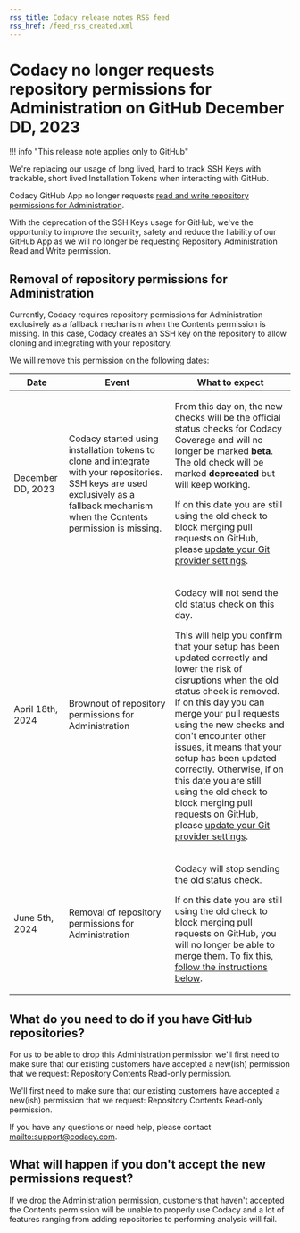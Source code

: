 ```yaml
---
rss_title: Codacy release notes RSS feed
rss_href: /feed_rss_created.xml
---
```


# Codacy no longer requests repository permissions for Administration on GitHub December DD, 2023

!!! info "This release note applies only to GitHub"

We're replacing our usage of long lived, hard to track SSH Keys with trackable, short lived Installation Tokens when interacting with GitHub.

Codacy GitHub App no longer requests [read and write repository permissions for Administration](https://docs.github.com/en/enterprise-cloud@latest/rest/overview/permissions-required-for-github-apps?apiVersion=2022-11-28#repository-permissions-for-administration).

With the deprecation of the SSH Keys usage for GitHub, we've the opportunity to improve the security, safety and reduce the liability of our GitHub App as we will no longer be requesting Repository Administration Read and Write permission.

## Removal of repository permissions for Administration

Currently, Codacy requires repository permissions for Administration exclusively as a fallback mechanism when the Contents permission is missing. In this case, Codacy creates an SSH key on the repository to allow cloning and integrating with your repository.

We will remove this permission on the following dates:

<table>
  <thead>
    <th>Date</th>
    <th>Event</th>
    <th>What to expect</th>
  </thead>
  <tbody>
    <tr>
      <td>December DD, 2023</td>
      <td>Codacy started using installation tokens to clone and integrate with your repositories. SSH keys are used exclusively as a fallback mechanism when the Contents permission is missing.</td>
      <td>
        <p>From this day on, the new checks will be the official status checks for Codacy Coverage and will no longer be marked <strong>beta</strong>. The old check will be marked <strong>deprecated</strong> but will keep working.</p>
        <p>If on this date you are still using the old check to block merging pull requests on GitHub, please <a href="#if-you-are-using-the-old-coverage-status-check-to-block-merging-pull-requests-on-github">update your Git provider settings</a>.</p>
      </td>
    </tr>
    <tr>
      <td>April 18th, 2024</td>
      <td>Brownout of repository permissions for Administration</td>
      <td>
        <p>Codacy will not send the old status check on this day.</p>
        <p>This will help you confirm that your setup has been updated correctly and lower the risk of disruptions when the old status check is removed.<br/>If on this day you can merge your pull requests using the new checks and don't encounter other issues, it means that your setup has been updated correctly. Otherwise, if on this date you are still using the old check to block merging pull requests on GitHub, please <a href="#if-you-are-using-the-old-coverage-status-check-to-block-merging-pull-requests-on-github">update your Git provider settings</a>.</p>
      </td>
    </tr>
    <tr>
      <td>June 5th, 2024</td>
      <td>Removal of repository permissions for Administration</td>
      <td>
        <p>Codacy will stop sending the old status check.</p>
        <p>If on this date you are still using the old check to block merging pull requests on GitHub, you will no longer be able to merge them. To fix this, <a href="#if-you-are-using-the-old-coverage-status-check-to-block-merging-pull-requests-on-github">follow the instructions below</a>.</p>
      </td>
    </tr>
  </tbody>
</table>

## What do you need to do if you have GitHub repositories?

For us to be able to drop this Administration permission we'll first need to make sure that our existing customers have accepted a new(ish) permission that we request: Repository Contents Read-only permission.

We'll first need to make sure that our existing customers have accepted a new(ish) permission that we request: Repository Contents Read-only permission.

If you have any questions or need help, please contact <mailto:support@codacy.com>.

## What will happen if you don't accept the new permissions request?

If we drop the Administration permission, customers that haven't accepted the Contents permission will be unable to properly use Codacy and a lot of features ranging from adding repositories to performing analysis will fail.
